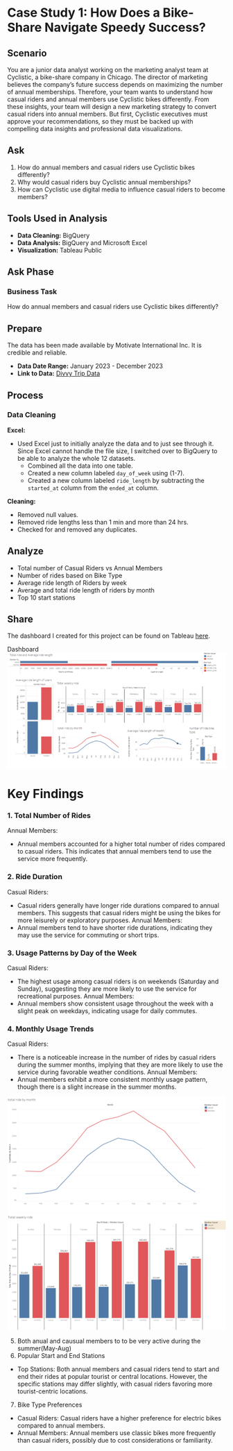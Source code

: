 # Case Study 1: How Does a Bike-Share Navigate Speedy Success?

## Scenario
You are a junior data analyst working on the marketing analyst team at Cyclistic, a bike-share company in Chicago. The director of marketing believes the company’s future success depends on maximizing the number of annual memberships. Therefore, your team wants to understand how casual riders and annual members use Cyclistic bikes differently. From these insights, your team will design a new marketing strategy to convert casual riders into annual members. But first, Cyclistic executives must approve your recommendations, so they must be backed up with compelling data insights and professional data visualizations.

## Ask
1. How do annual members and casual riders use Cyclistic bikes differently?
2. Why would casual riders buy Cyclistic annual memberships?
3. How can Cyclistic use digital media to influence casual riders to become members?

## Tools Used in Analysis
- **Data Cleaning:** BigQuery
- **Data Analysis:** BigQuery and Microsoft Excel
- **Visualization:** Tableau Public

## Ask Phase
### Business Task
How do annual members and casual riders use Cyclistic bikes differently?

## Prepare
The data has been made available by Motivate International Inc. It is credible and reliable.
- **Data Date Range:** January 2023 - December 2023
- **Link to Data:** [Divvy Trip Data](https://divvy-tripdata.s3.amazonaws.com/index.html)

## Process
### Data Cleaning
**Excel:**
- Used Excel just to initially analyze the data and to just see through it. Since Excel cannot handle the file size, I switched over to BigQuery to be able to analyze the whole 12 datasets.
  - Combined all the data into one table.
  - Created a new column labeled `day_of_week` using (1-7).
  - Created a new column labeled `ride_length` by subtracting the `started_at` column from the `ended_at` column.

**Cleaning:**
- Removed null values.
- Removed ride lengths less than 1 min and more than 24 hrs.
- Checked for and removed any duplicates.

## Analyze
- Total number of Casual Riders vs Annual Members
- Number of rides based on Bike Type
- Average ride length of Riders by week
- Average and total ride length of riders by month
- Top 10 start stations

## Share
The dashboard I created for this project can be found on Tableau [here](https://public.tableau.com/app/profile/fraol.bekele/viz/Cyclistsridesharecasestudy/Dashboard1).

Dashboard
![Dashboard](images/dashboard.png)


# Key Findings
### 1. Total Number of Rides
Annual Members: 
- Annual members accounted for a higher total number of rides compared to casual riders. This indicates that annual members tend to use the service more frequently.

### 2. Ride Duration
Casual Riders: 
  - Casual riders generally have longer ride durations compared to annual members. This suggests that casual riders might be using the bikes for more leisurely or exploratory purposes.
Annual Members: 
  - Annual members tend to have shorter ride durations, indicating they may use the service for commuting or short trips.

### 3. Usage Patterns by Day of the Week
Casual Riders: 
  - The highest usage among casual riders is on weekends (Saturday and Sunday), suggesting they are more likely to use the service for recreational purposes.
Annual Members:
  - Annual members show consistent usage throughout the week with a slight peak on weekdays, indicating usage for daily commutes.

### 4. Monthly Usage Trends
Casual Riders: 
  - There is a noticeable increase in the number of rides by casual riders during the summer months, implying that they are more likely to use the service during favorable weather conditions.
Annual Members:
  - Annual members exhibit a more consistent monthly usage pattern, though there is a slight increase in the summer months.

![ride_month](images/month.png)
![ride_week](images/week.png)




5. Both anual and causual members to to be very active during the summer(May-Aug)
6. Popular Start and End Stations
- Top Stations: Both annual members and casual riders tend to start and end their rides at popular tourist or central locations. However, the specific stations may differ slightly, with casual riders favoring more tourist-centric locations.

7. Bike Type Preferences
- Casual Riders: Casual riders have a higher preference for electric bikes compared to annual members.
- Annual Members: Annual members use classic bikes more frequently than casual riders, possibly due to cost considerations or familiarity.


